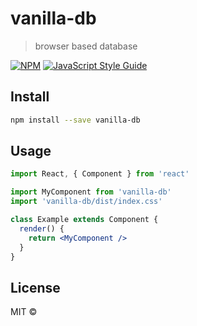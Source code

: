 # vanilla-db

> browser based database

[![NPM](https://img.shields.io/npm/v/vanilla-db.svg)](https://www.npmjs.com/package/vanilla-db) [![JavaScript Style Guide](https://img.shields.io/badge/code_style-standard-brightgreen.svg)](https://standardjs.com)

## Install

```bash
npm install --save vanilla-db
```

## Usage

```jsx
import React, { Component } from 'react'

import MyComponent from 'vanilla-db'
import 'vanilla-db/dist/index.css'

class Example extends Component {
  render() {
    return <MyComponent />
  }
}
```

## License

MIT © [](https://github.com/)
